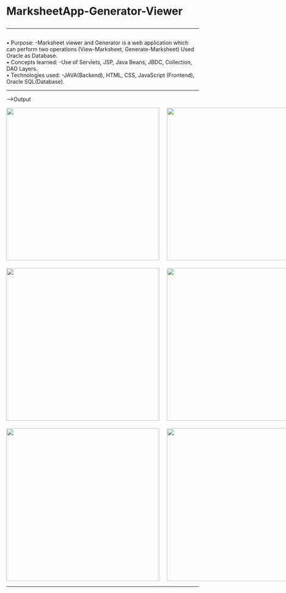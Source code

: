 # MarksheetApp-Generator-Viewer<br><hr>
•	Purpose: -Marksheet viewer and Generator is a web application which can perform two operations (View-Marksheet, Generate-Marksheet) Used Oracle as Database.<br>
•	Concepts learned: -Use of Servlets, JSP, Java Beans, JBDC, Collection, DAO Layers.<br>
•	Technologies used: -JAVA(Backend), HTML, CSS, JavaScript (Frontend), Oracle SQL(Database).<br><hr>

-->Output
<!-- Grid View of Screenshots -->
<div align="center">
  <div style="display: flex; flex-direction: row;">
    <img src="https://user-images.githubusercontent.com/125115689/235315781-fea65aed-38bf-4df3-bef5-e08d199d95f0.png" style="height: 400px; width: auto; margin-right: 20px;">
    <img src="https://user-images.githubusercontent.com/125115689/235315822-e66b3385-82cb-4225-8376-df8c0fa1a9c6.png" style="height: 400px; width: auto; margin-right: 20px;">
    <img src="https://user-images.githubusercontent.com/125115689/235315835-7daa1c22-be96-4928-aa9f-002aeac694ab.png" style="height: 400px; width: auto;">
  </div>

  <div style="display: flex; flex-direction: row; margin-top: 20px;">
    <img src="https://user-images.githubusercontent.com/125115689/235315847-a6bf18a9-e5ae-4c4e-b4ed-4917ce0a8205.png" style="height: 400px; width: auto; margin-right: 20px;">
    <img src="https://user-images.githubusercontent.com/125115689/235315853-9c4b6d78-a829-4cde-81df-d8c027499e75.png" style="height: 400px; width: auto; margin-right: 20px;">
    <img src="https://user-images.githubusercontent.com/125115689/235315860-1954a1f9-2499-41e2-8eef-e6f594841622.png" style="height: 400px; width: auto;">
  </div>

  <div style="display: flex; flex-direction: row; margin-top: 20px;">
    <img src="https://user-images.githubusercontent.com/125115689/235315866-581ebe7a-0de8-49b4-b213-61c7e8a36a61.png" style="height: 400px; width: auto; margin-right: 20px;">
    <img src="https://user-images.githubusercontent.com/125115689/235315880-99a05ff5-05e0-4f82-8607-650ef51be2f7.png" style="height: 400px; width: auto;">
  </div>
</div><hr>

































